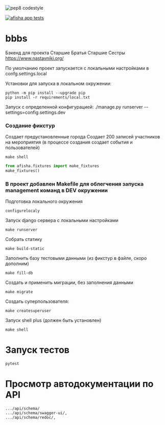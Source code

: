 ![pep8 codestyle](https://github.com/ivartm/bbbs/actions/workflows/codestyle.yml/badge.svg)

[![afisha app tests](https://github.com/ivartm/bbbs/actions/workflows/tests.yml/badge.svg)](https://github.com/ivartm/bbbs/actions/workflows/tests.yml)

# bbbs
Бэкенд для проекта Старшие Братья Старшие Сестры https://www.nastavniki.org/

По умолчанию проект запускается с локальными настройками в confg.settings.local

Установки для запуска в локальном окружении:
```shell
python -m pip install --upgrade pip
pip install -r requirements/local.txt
```

Запуск с определенной конфигурацией:
./manage.py runserver --settings=config.settings.dev

### Создание фикстур

Создает предустановленные города
Создает 200 записей участников на мероприятия (в процессе создания создает события и пользователей)

```shell
make shell
```

```python
from afisha.fixtures import make_fixtures
make_fixtures()
````

### В проект добавлен Makefile для облегчения запуска management команд в DEV окружении

Подготовка локального окружения
```shell
configurelocaly
```

Запуск django сервера c локальными настройками

```shell
make runserver
```

Собрать статику

```shell
make build-static
```

Заполнить базу тестовыми данными (из фикстур в файле, скоро дополним)
```shell
make fill-db
```

Создать и применить миграции, без заполнения данными
```shell
make migrate
```

Создать суперпользователя:
```shell
make createsuperuser
```

Запуск shell plus (должен быть установлен)

```shell
make shell
```

# Запуск тестов

```shell
pytest
```
# Просмотр автодокументации по API

```shell
.../api/schema/
.../api/schema/swagger-ui/,
.../api/schema/redoc/,
```
